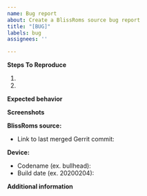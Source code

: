 ```yaml
---
name: Bug report
about: Create a BlissRoms source bug report
title: "[BUG]"
labels: bug
assignees: ''

---
```


<!-- Please give a clear and concise description of what the bug is below. -->



**Steps To Reproduce**
<!-- Please indicate the steps taken to reproduce the behavior: -->
<!-- If this is not possible, delete this section. -->
1. 
2. 

**Expected behavior**
<!-- Please give a clear and concise description of what you expected to happen. -->


**Screenshots**
<!-- If applicable, add screenshots to help explain your problem. -->

**BlissRoms source:**
<!-- If possible, please fill out this section. -->
<!-- Alternatively, delete this section if you are unsure. -->
 - Link to last merged Gerrit commit: 

**Device:**
<!-- If possible, please fill out this section. -->
<!-- If this bug report concerns all devices, remove this section. -->
 - Codename (ex. bullhead):  
 - Build date (ex. 20200204): 

**Additional information**
<!-- Add any other information about the problem here. -->
